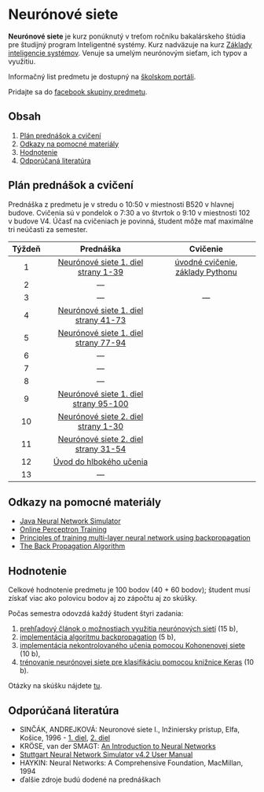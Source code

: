 # Neurónové siete

**Neurónové siete** je kurz ponúknutý v treťom ročníku bakalárskeho štúdia pre študijný program Inteligentné systémy. Kurz nadväzuje na kurz [Základy inteligencie systémov](http://www.cloudai.sk/courses-zis/). Venuje sa umelým neurónovým sieťam, ich typov a využitiu.

Informačný list predmetu je dostupný na [školskom portáli](https://maisportal.tuke.sk/portal/studijneProgramy.mais).

Pridajte sa do [facebook skupiny predmetu](https://facebook.com/groups/1812751822192011/).

## Obsah
1. [Plán prednášok a cvičení](#plan)
2. [Odkazy na pomocné materiály](#links)
3. [Hodnotenie](#grading)
4. [Odporúčaná literatúra](#textbooks)

## Plán prednášok a cvičení <a name="plan"></a>

Prednáška z predmetu je v stredu o 10:50 v miestnosti B520 v hlavnej budove. Cvičenia sú v pondelok o 7:30 a vo štvrtok o 9:10 v miestnosti 102 v budove V4. Účasť na cvičeniach je povinná, študent môže mať maximálne tri neúčasti za semester.

| Týždeň |                            Prednáška                          |               Cvičenie               |
|:------:|:-------------------------------------------------------------:|:------------------------------------:|
| 1      |  [Neurónové siete 1. diel strany 1-39](https://github.com/ianmagyar/neural-networks-course/blob/master/lectures/Neuronove_siete_1.pdf)  |   [úvodné cvičenie, základy Pythonu](https://github.com/ianmagyar/neural-networks-course/blob/master/labs/lab1-getting-started.md)   |
| 2      |                                —                              |                                      |
| 3      |                                —                              |                —                     |
| 4      |  [Neurónové siete 1. diel strany 41-73](https://github.com/ianmagyar/neural-networks-course/blob/master/lectures/Neuronove_siete_1.pdf)  |  	                                |
| 5      |  [Neurónové siete 1. diel strany 77-94](https://github.com/ianmagyar/neural-networks-course/blob/master/lectures/Neuronove_siete_1.pdf)  |                                      |
| 6      |                                —                              |                                      |
| 7      |                         		  — 	                         |                                      |
| 8      |                                —                              |                                      |
| 9      |  [Neurónové siete 1. diel strany 95-100](https://github.com/ianmagyar/neural-networks-course/blob/master/lectures/Neuronove_siete_1.pdf)  |                                      |
| 10     |  [Neurónové siete 2. diel strany 1-30](https://github.com/ianmagyar/neural-networks-course/blob/master/lectures/Neuronove_siete_2.pdf)  |                                      |
| 11     |  [Neurónové siete 2. diel strany 31-54](https://github.com/ianmagyar/neural-networks-course/blob/master/lectures/Neuronove_siete_2.pdf)  |                                      |
| 12     |  [Úvod do hlbokého učenia](https://github.com/ianmagyar/neural-networks-course/blob/master/lectures/A_Short_Introduction_to_Deep_Learning.pdf)  |                                      |
| 13     |                                —                              |                                      |

## Odkazy na pomocné materiály <a name="links"></a>

* [Java Neural Network Simulator](http://www.ra.cs.uni-tuebingen.de/software/JavaNNS/welcome_e.html?fbclid=IwAR3abC_9BxqT_dxwxxD5Qq8uzBY9sIUcnm2_d36JHIrx1k2i4Y1DBm-bVEA)
* [Online Perceptron Training](https://www.cs.utexas.edu/~teammco/misc/perceptron/?fbclid=IwAR1qWNnD9VUoORzx5y0H7_lqo028lquC_B00CCsQelNAInh6GSelRM6YYTQ)
* [Principles of training multi-layer neural network using backpropagation](http://home.agh.edu.pl/~vlsi/AI/backp_t_en/backprop.html)
* [The Back Propagation Algorithm](https://github.com/ianmagyar/neural-networks-course/blob/master/lectures/The_Back_Propagation_Algorithm.pdf)

## Hodnotenie <a name="grading"></a>

Celkové hodnotenie predmetu je 100 bodov (40 + 60 bodov); študent musí získať viac ako polovicu bodov aj zo zápočtu aj zo skúšky.

Počas semestra odovzdá každý študent štyri zadania:

1. [prehľadový článok o možnostiach využitia neurónových sietí](assignments/assignment1.md) (15 b),
2. [implementácia algoritmu backpropagation](assignments/assignment2.md) (5 b),
3. [implementácia nekontrolovaného učenia pomocou Kohonenovej siete](assignments/assignment3.md) (10 b),
4. [trénovanie neurónovej siete pre klasifikáciu pomocou knižnice Keras](assignments/assignment4.md) (10 b).

Otázky na skúšku nájdete [tu](https://github.com/ianmagyar/neural-networks-course/blob/master/exam/otazky_ZNS_skuska.pdf).

## Odporúčaná literatúra <a name="textbooks"></a>

* SINČÁK, ANDREJKOVÁ: Neuronové siete I., Inžiniersky prístup, Elfa, Košice, 1996 - [1. diel](https://github.com/ianmagyar/neural-networks-course/blob/master/lectures/Neuronove_siete_1.pdf), [2. diel](https://github.com/ianmagyar/neural-networks-course/blob/master/lectures/Neuronove_siete_2.pdf)
* KRÖSE, van der SMAGT: [An Introduction to Neural Networks](https://github.com/ianmagyar/neural-networks-course/blob/master/lectures/An_Introduction_to_Neural_Networks.pdf)
* [Stuttgart Neural Network Simulator v4.2 User Manual](https://github.com/ianmagyar/neural-networks-course/blob/master/lectures/SNNS_v4.2._Manual.pdf)
* HAYKIN: Neural Networks: A Comprehensive Foundation, MacMillan, 1994
* ďalšie zdroje budú dodené na prednáškach